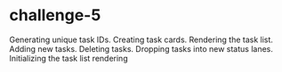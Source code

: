 # challenge-5
Generating unique task IDs.
Creating task cards.
Rendering the task list.
Adding new tasks.
Deleting tasks.
Dropping tasks into new status lanes.
Initializing the task list rendering